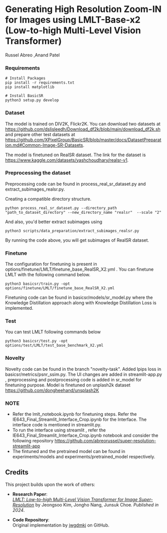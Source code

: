 # Generating High Resolution Zoom-IN for Images using LMLT-Base-x2 (Low-to-high Multi-Level Vision Transformer)

Russel Abreo ,Anand Patel


### Requirements
```
# Install Packages
pip install -r requirements.txt
pip install matplotlib

# Install BasicSR
python3 setup.py develop
```


### Dataset
The model is trained on DIV2K, Flickr2K.
You can download two datasets at https://github.com/dslisleedh/Download_df2k/blob/main/download_df2k.sh
and prepare other test datasets at https://github.com/XPixelGroup/BasicSR/blob/master/docs/DatasetPreparation.md#Common-Image-SR-Datasets.

The model is finetuned on RealSR dataset. The link for the dataset is https://www.kaggle.com/datasets/yashchoudhary/realsr-v1.

### Preprocessing the dataset

Preprocessing code can be found in process_real_sr_dataset.py and extract_subimages_realsr.py.

Creating a compatible directory structure.
```
python process_real_sr_dataset.py --directory_path "path_to_dataset_directory" --new_directory_name "realsr"  --scale "2"
```
And also, you'd better extract subimages using 
```
python3 scripts/data_preparation/extract_subimages_realsr.py
```

By running the code above, you will get subimages of RealSR dataset.


### Finetune
The configuration for finetuning is present in options/finetune/LMLT/finetune_base_RealSR_X2.yml .
You can finetune LMLT with the following command below.
```
python3 basicsr/train.py -opt options/finetune/LMLT/finetune_base_RealSR_X2.yml
```

Finetuning code can be found in basicsr/models/sr_model.py where the Knowledge Distillation approach along with Knowledge Distillation Loss is implemented.


### Test
You can test LMLT following commands below
```
python3 basicsr/test.py -opt options/test/LMLT/test_base_benchmark_X2.yml
```

### Novelty 
Novelty code can be found in the branch "novelty-task". Added lpips loss in basicsr/metrics/psnr_ssim.py. The UI changes are added in streamlit-app.py , preprocessing and postprocessing code is added in sr_model for finetuning purpose. Model is finetuned on unplash2k dataset https://github.com/dongheehand/unsplash2K

### NOTE
- Refer the lmlt_notebook.ipynb for finetuning steps.
Refer the IE643_Final_Streamlit_Interface_Crop.ipynb for the Interface.
The interface code is mentioned in streamlit.py.
- To run the interface using streamlit , refer the IE643_Final_Streamlit_Interface_Crop.ipynb notebook and consider the following repository https://github.com/abreorussel/super-resolution-streamlit-app
- The fintuned and the pretrained model can be found in experiments/models and experiments/pretrained_model respectively.




## Credits

This project builds upon the work of others:

- **Research Paper**:  
  [*LMLT: Low-to-high Multi-Level Vision Transformer for Image Super-Resolution*](https://www.arxiv.org/abs/2409.03516) by Jeongsoo Kim, Jongho Nang, Junsuk Choe<sup>*</sup>. Published in 2024*.

- **Code Repository**:  
  Original implementation by [jwgdmkj](https://github.com/jwgdmkj/LMLT/tree/main) on GitHub.

